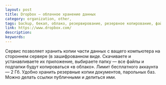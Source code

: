 ```yaml
---
layout: post
title: Dropbox — облачное хранение данных
category: organization, other, 
tags: backup, бекап, облако, резервирование, резервное копирование, файл, 
link: https://www.dropbox.com/
description: 
keywords: 
---
```


<p>Сервис позволяет хранить копии части данных с ващего компьютера на стороннем сервере (в зашифрованном виде. Скачиваете и устанавливаете их приложение, выбираете папку — все файлы и подпапки будут копироваться «в облако». Лимит бесплатного аккаунта — 2 Гб. Удобно хранить резервные копии документов, парольных баз. Можно делать ссылки публичными и делиться ими.</p>
